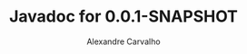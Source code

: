 ---
title: Javadoc for 0.0.1-SNAPSHOT
author: Alexandre Carvalho
menu_title: 0.0.1-SNAPSHOT
category: javadoc_docs
layout: iframe
iframe_url: /docs/0.0.1-SNAPSHOT/javadoc/overview-summary.html
order: 1
---